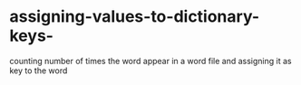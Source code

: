 # assigning-values-to-dictionary-keys-
counting number of times the word appear in a word file and assigning it as key to the word
